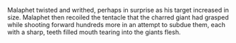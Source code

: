 Malaphet twisted and writhed, perhaps in surprise as his target increased in size. Malaphet then recoiled the tentacle that the charred giant had grasped while shooting forward hundreds more in an attempt to subdue them, each with a sharp, teeth filled mouth tearing into the giants flesh.